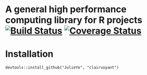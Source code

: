 A general high performance computing library for R projects [![Build Status](https://travis-ci.org/JulieYe/clairvoyant.svg?branch=master)](https://travis-ci.org/JulieYe/clairvolant) [![Coverage Status](https://coveralls.io/repos/JulieYe/clairvoyant/badge.svg?branch=master)](https://coveralls.io/r/JulieYe/clairvoyant)
==========

# Installation
```
devtools::install_github("JulieYe", "clairvoyant")
```
